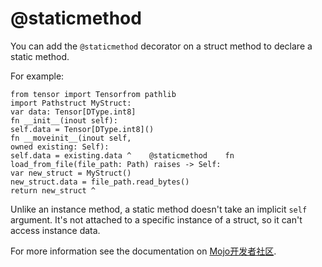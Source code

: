 # @staticmethod

You can add the `@staticmethod` decorator on a struct method to declare a static method.

For example:

```mojo
from tensor import Tensorfrom pathlib 
import Pathstruct MyStruct:    
var data: Tensor[DType.int8]    
fn __init__(inout self):        
self.data = Tensor[DType.int8]()    
fn __moveinit__(inout self, 
owned existing: Self):        
self.data = existing.data ^    @staticmethod    fn load_from_file(file_path: Path) raises -> Self:        
var new_struct = MyStruct()        
new_struct.data = file_path.read_bytes()        
return new_struct ^
```

Unlike an instance method, a static method doesn't take an implicit `self` argument. It's not attached to a specific instance of a struct, so it can't access instance data.

For more information see the documentation on [Mojo开发者社区](https://dev.mojocn.org).